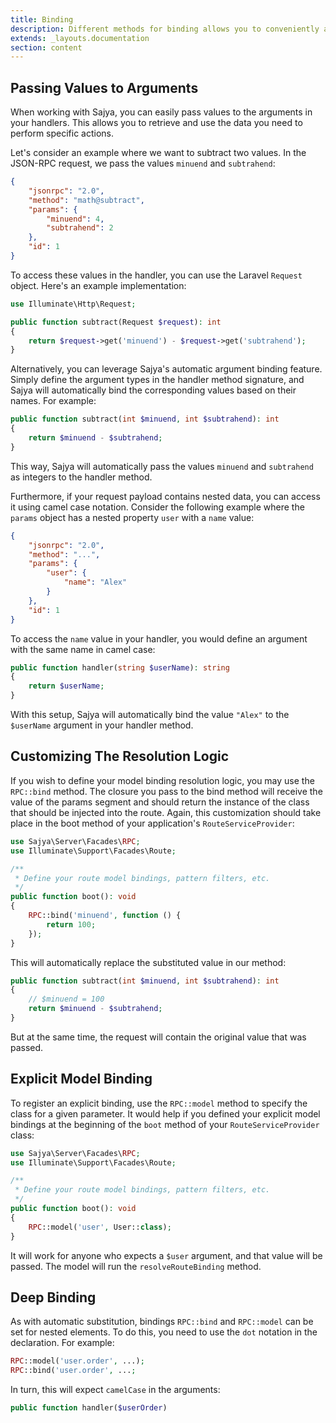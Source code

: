 ```yaml
---
title: Binding
description: Different methods for binding allows you to conveniently access object instances created from the request parameters
extends: _layouts.documentation
section: content
---
```



## Passing Values to Arguments 


When working with Sajya, you can easily pass values to the arguments in your handlers. This allows you to retrieve and use the data you need to perform specific actions.

Let's consider an example where we want to subtract two values. In the JSON-RPC request, we pass the values `minuend` and `subtrahend`:

```json
{
    "jsonrpc": "2.0",
    "method": "math@subtract",
    "params": {
        "minuend": 4,
        "subtrahend": 2
    },
    "id": 1
}
```

To access these values in the handler, you can use the Laravel `Request` object. Here's an example implementation:

```php
use Illuminate\Http\Request;

public function subtract(Request $request): int
{
    return $request->get('minuend') - $request->get('subtrahend');
}
```

Alternatively, you can leverage Sajya's automatic argument binding feature. Simply define the argument types in the handler method signature, and Sajya will automatically bind the corresponding values based on their names. For example:

```php
public function subtract(int $minuend, int $subtrahend): int
{
    return $minuend - $subtrahend;
}
```

This way, Sajya will automatically pass the values `minuend` and `subtrahend` as integers to the handler method.

Furthermore, if your request payload contains nested data, you can access it using camel case notation. Consider the following example where the `params` object has a nested property `user` with a `name` value:

```json
{
    "jsonrpc": "2.0",
    "method": "...",
    "params": {
        "user": {
            "name": "Alex"
        }
    },
    "id": 1
}
```

To access the `name` value in your handler, you would define an argument with the same name in camel case:

```php
public function handler(string $userName): string
{
    return $userName;
}
```

With this setup, Sajya will automatically bind the value `"Alex"` to the `$userName` argument in your handler method.

## Customizing The Resolution Logic

If you wish to define your model binding resolution logic, you may use the `RPC::bind` method. The closure you pass to the bind method will receive the value of the params segment and should return the instance of the class that should be injected into the route. Again, this customization should take place in the boot method of your application's `RouteServiceProvider`:

```php
use Sajya\Server\Facades\RPC;
use Illuminate\Support\Facades\Route;

/**
 * Define your route model bindings, pattern filters, etc.
 */
public function boot(): void
{
    RPC::bind('minuend', function () {
        return 100;
    });
}
```

This will automatically replace the substituted value in our method:

```php
public function subtract(int $minuend, int $subtrahend): int
{
    // $minuend = 100
    return $minuend - $subtrahend;
}
```

But at the same time, the request will contain the original value that was passed.


## Explicit Model Binding

To register an explicit binding, use the `RPC::model` method to specify the class for a given parameter. It would help if you defined your explicit model bindings at the beginning of the `boot` method of your `RouteServiceProvider` class:

```php
use Sajya\Server\Facades\RPC;
use Illuminate\Support\Facades\Route;

/**
 * Define your route model bindings, pattern filters, etc.
 */
public function boot(): void
{
    RPC::model('user', User::class);
}
````

It will work for anyone who expects a `$user` argument, and that value will be passed. The model will run the `resolveRouteBinding` method.


## Deep Binding

As with automatic substitution, bindings `RPC::bind` and `RPC::model` can be set for nested elements. To do this, you need to use the `dot` notation in the declaration. For example:

```php
RPC::model('user.order', ...);
RPC::bind('user.order', ...;
```

In turn, this will expect `camelCase` in the arguments:

```php
public function handler($userOrder)
```
